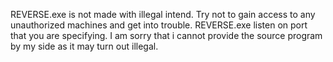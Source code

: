 REVERSE.exe is not made with illegal intend. Try not to gain access to any unauthorized machines and get into trouble.
REVERSE.exe listen on port that you are specifying. 
I am sorry that i cannot provide the source program by my side as it may turn out illegal.
